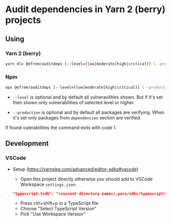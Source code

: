 # Audit dependencies in Yarn 2 (berry) projects

## Using

### Yarn 2 (berry)

```bash
yarn dlx @efrem/auditdeps [--level=(low|moderate|high|critical)] [--production]
```

### Npm

```bash
npx @efrem/auditdeps [--level=(low|moderate|high|critical)] [--production]
```

- `--level` is optional and by default all vulneravilities shown. But if it's set then shown only vulnerabilities of selected level or higher.

- `--production` is optional and by default all packages are verifying. When it's set only packages from `dependencies` section are verified.

If found vulerabilities the command exits with code 1.

## Development

### VSCode

- Setup (<https://yarnpkg.com/advanced/editor-sdks#vscode>)

  - Open this project directly otherwise you should add to VSCode Workspace `settings.json`:

  ```json
  "typescript.tsdk": "<current directory name>/.yarn/sdks/typescript/lib"
  ```

  - Press ctrl+shift+p in a TypeScript file
  - Choose "Select TypeScript Version"
  - Pick "Use Workspace Version"
